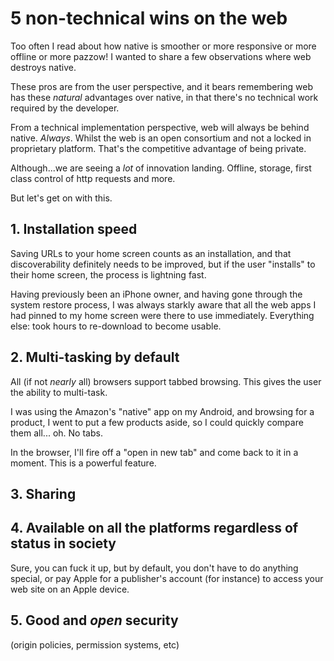 # 5 non-technical wins on the web

Too often I read about how native is smoother or more responsive or more offline or more pazzow! I wanted to share a few observations where web destroys native.

These pros are from the user perspective, and it bears remembering web has these *natural* advantages over native, in that there's no technical work required by the developer.

From a technical implementation perspective, web will always be behind native. *Always*. Whilst the web is an open consortium and not a locked in proprietary platform. That's the competitive advantage of being private.

Although...we are seeing a *lot* of innovation landing. Offline, storage, first class control of http requests and more.

But let's get on with this.

## 1. Installation speed

Saving URLs to your home screen counts as an installation, and that discoverability definitely needs to be improved, but if the user "installs" to their home screen, the process is lightning fast.

Having previously been an iPhone owner, and having gone through the system restore process, I was always starkly aware that all the web apps I had pinned to my home screen were there to use immediately. Everything else: took hours to re-download to become usable.

## 2. Multi-tasking by default

All (if not *nearly* all) browsers support tabbed browsing. This gives the user the ability to multi-task.

I was using the Amazon's "native" app on my Android, and browsing for a product, I went to put a few products aside, so I could quickly compare them all... oh. No tabs.

In the browser, I'll fire off a "open in new tab" and come back to it in a moment. This is a powerful feature.

## 3. Sharing


## 4. Available on all the platforms regardless of status in society

Sure, you can fuck it up, but by default, you don't have to do anything special, or pay Apple for a publisher's account (for instance) to access your web site on an Apple device.

## 5. Good and *open* security

 (origin policies, permission systems, etc)

